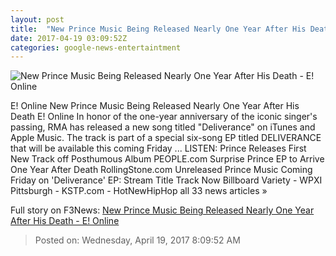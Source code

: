 ```yaml
---
layout: post
title:  "New Prince Music Being Released Nearly One Year After His Death - E! Online"
date: 2017-04-19 03:09:52Z
categories: google-news-entertaintment
---
```


![New Prince Music Being Released Nearly One Year After His Death - E! Online](http://akns-images.eonline.com/eol_images/Entire_Site/2017318/rs_600x600-170418192620-600-prince-mv-41817.jpg?downsize=450:*&crop=450:350;left,top)

E! Online New Prince Music Being Released Nearly One Year After His Death E! Online In honor of the one-year anniversary of the iconic singer's passing, RMA has released a new song titled "Deliverance" on iTunes and Apple Music. The track is part of a special six-song EP titled DELIVERANCE that will be available this coming Friday ... LISTEN: Prince Releases First New Track off Posthumous Album PEOPLE.com Surprise Prince EP to Arrive One Year After Death RollingStone.com Unreleased Prince Music Coming Friday on 'Deliverance' EP: Stream Title Track Now Billboard Variety - WPXI Pittsburgh - KSTP.com - HotNewHipHop all 33 news articles »


Full story on F3News: [New Prince Music Being Released Nearly One Year After His Death - E! Online](http://www.f3nws.com/n/gbTUcG)

> Posted on: Wednesday, April 19, 2017 8:09:52 AM
